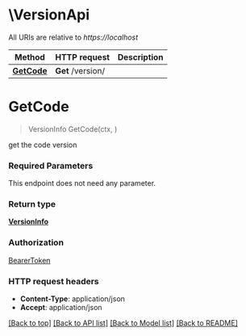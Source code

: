 # \VersionApi

All URIs are relative to *https://localhost*

Method | HTTP request | Description
------------- | ------------- | -------------
[**GetCode**](VersionApi.md#GetCode) | **Get** /version/ | 


# **GetCode**
> VersionInfo GetCode(ctx, )


get the code version

### Required Parameters
This endpoint does not need any parameter.

### Return type

[**VersionInfo**](version.Info.md)

### Authorization

[BearerToken](../README.md#BearerToken)

### HTTP request headers

 - **Content-Type**: application/json
 - **Accept**: application/json

[[Back to top]](#) [[Back to API list]](../README.md#documentation-for-api-endpoints) [[Back to Model list]](../README.md#documentation-for-models) [[Back to README]](../README.md)

